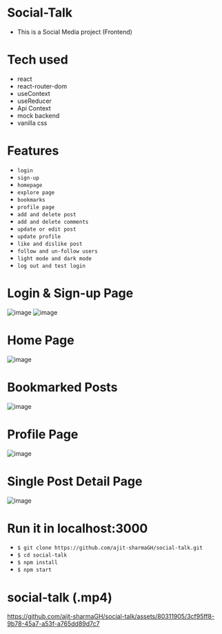 # Social-Talk
 - This is a Social Media project (Frontend)
 
 # Tech used
 - react
 - react-router-dom
 - useContext
 - useReducer
 - Api Context
 - mock backend
 - vanilla css

# Features
- `login`
- `sign-up`
- `homepage`
- `explore page`
- `bookmarks`
- `profile page`
- `add and delete post`
- `add and delete comments`
- `update or edit post`
- `update profile`
- `like and dislike post`
- `follow and un-follow users`
- `light mode and dark mode`
- `log out and test login`

# Login & Sign-up Page
![image](https://github.com/ajit-sharmaGH/social-talk/assets/80311905/2a83ba41-b68c-4298-b82d-6a1a640db50d)
![image](https://github.com/ajit-sharmaGH/social-talk/assets/80311905/d3e96b81-c41b-4eca-9ca6-25a3606c63c7)

# Home Page
![image](https://github.com/ajit-sharmaGH/social-talk/assets/80311905/8762f18c-8c77-4764-8278-da3d986f26d2)

# Bookmarked Posts
![image](https://github.com/ajit-sharmaGH/social-talk/assets/80311905/ed9f6330-d34b-4f68-a5d6-3912a093a94f)

# Profile Page
![image](https://github.com/ajit-sharmaGH/social-talk/assets/80311905/441b4ff9-0fdf-4462-b9c5-88fb2130ed3e)

# Single Post Detail Page
![image](https://github.com/ajit-sharmaGH/social-talk/assets/80311905/4c0b10aa-89a9-45ac-a9d4-02ac41a95140)

# Run it in localhost:3000
- `$ git clone https://github.com/ajit-sharmaGH/social-talk.git`
- `$ cd social-talk`
- `$ npm install`
- `$ npm start`
# social-talk (.mp4)


https://github.com/ajit-sharmaGH/social-talk/assets/80311905/3cf95ff8-9b78-45a7-a53f-a765dd89d7c7

